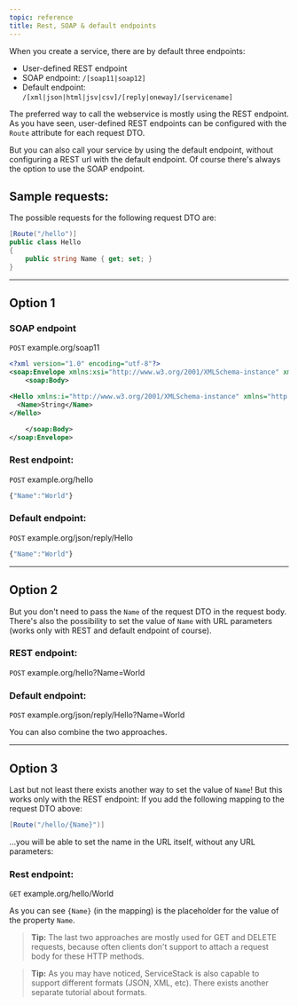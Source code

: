 ```yaml
---
topic: reference
title: Rest, SOAP & default endpoints
---
```

When you create a service, there are by default three endpoints:

- User-defined REST endpoint
- SOAP endpoint: `/[soap11|soap12]`
- Default endpoint: `/[xml|json|html|jsv|csv]/[reply|oneway]/[servicename]`

The preferred way to call the webservice is mostly using the REST endpoint. As you have seen, user-defined REST endpoints can be configured with the `Route` attribute for each request DTO.

But you can also call your service by using the default endpoint, without configuring a REST url with the default endpoint.
Of course there's always the option to use the SOAP endpoint.

## Sample requests:

The possible requests for the following request DTO are:

```csharp
[Route("/hello")]
public class Hello
{
    public string Name { get; set; }
}
```

***

## Option 1

### SOAP endpoint
`POST` example.org/soap11
```xml
<?xml version="1.0" encoding="utf-8"?>
<soap:Envelope xmlns:xsi="http://www.w3.org/2001/XMLSchema-instance" xmlns:xsd="http://www.w3.org/2001/XMLSchema" xmlns:soap="http://schemas.xmlsoap.org/soap/envelope/">
    <soap:Body>

<Hello xmlns:i="http://www.w3.org/2001/XMLSchema-instance" xmlns="http://schemas.servicestack.net/types">
  <Name>String</Name>
</Hello>

    </soap:Body>
</soap:Envelope>
```

### Rest endpoint:
`POST` example.org/hello
```js
{"Name":"World"}
```

### Default endpoint:
`POST` example.org/json/reply/Hello
```js
{"Name":"World"}
```

***

## Option 2

But you don't need to pass the `Name` of the request DTO in the request body. There's also the possibility to set the value of `Name` with URL parameters (works only with REST and default endpoint of course).

### REST endpoint:
`POST` example.org/hello?Name=World

### Default endpoint:
`POST` example.org/json/reply/Hello?Name=World

You can also combine the two approaches. 

***

## Option 3

Last but not least there exists another way to set the value of `Name`! But this works only with the REST endpoint:
If you add the following mapping to the request DTO above:

```csharp
[Route("/hello/{Name}")]
```

...you will be able to set the name in the URL itself, without any URL parameters:

### Rest endpoint:
`GET` example.org/hello/World

As you can see `{Name}` (in the mapping) is the placeholder for the value of the property `Name`.

> **Tip:** The last two approaches are mostly used for GET and DELETE requests, because often clients don't support to attach a request body for these HTTP methods.

> **Tip:** As you may have noticed, ServiceStack is also capable to support different formats (JSON, XML, etc). There exists another separate tutorial about formats.
